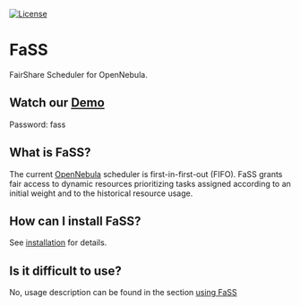 [![License](https://img.shields.io/badge/license-Apache%202-blue.svg)](https://www.apache.org/licenses/LICENSE-2.0)

# FaSS

FairShare Scheduler for OpenNebula.

## Watch our [Demo](https://vimeo.com/216656868)
Password: fass

## What is FaSS?
The current [OpenNebula](http://www.opennebula.org/) scheduler is first-in-first-out (FIFO).
FaSS grants fair access to dynamic resources prioritizing tasks assigned according to an initial weight and to the historical resource usage.

## How can I install FaSS?
See [installation](doc/install.md) for details.

## Is it difficult to use?
No, usage description can be found in the section [using FaSS](doc/using-fass.md)
